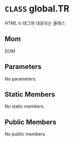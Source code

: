 # `CLASS` global.TR
HTML tr 태그와 대응되는 클래스

## Mom
DOM

## Parameters
No parameters.

## Static Members
No static members.

## Public Members
No public members.
